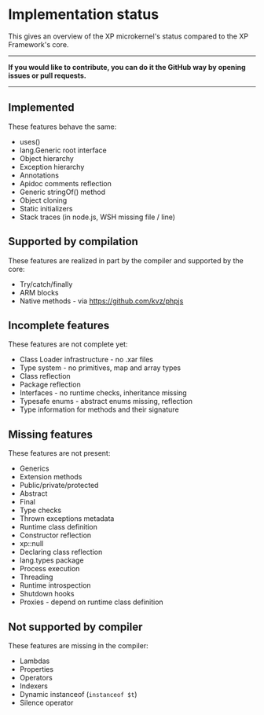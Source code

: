 Implementation status
=====================
This gives an overview of the XP microkernel's status compared to the
XP Framework's core.

* * *

**If you would like to contribute, you can do it the GitHub way by opening
issues or pull requests.**

* * *


Implemented
-----------
These features behave the same:

* uses()
* lang.Generic root interface
* Object hierarchy
* Exception hierarchy
* Annotations
* Apidoc comments reflection
* Generic stringOf() method
* Object cloning
* Static initializers
* Stack traces (in node.js, WSH missing file / line)

Supported by compilation
------------------------
These features are realized in part by the compiler and supported by the core:

* Try/catch/finally
* ARM blocks
* Native methods - via https://github.com/kvz/phpjs

Incomplete features
-------------------
These features are not complete yet:

* Class Loader infrastructure - no .xar files
* Type system - no primitives, map and array types
* Class reflection
* Package reflection
* Interfaces - no runtime checks, inheritance missing
* Typesafe enums - abstract enums missing, reflection
* Type information for methods and their signature

Missing features
----------------
These features are not present:

* Generics
* Extension methods
* Public/private/protected
* Abstract
* Final
* Type checks
* Thrown exceptions metadata
* Runtime class definition
* Constructor reflection
* xp::null
* Declaring class reflection
* lang.types package
* Process execution
* Threading
* Runtime introspection
* Shutdown hooks
* Proxies - depend on runtime class definition

Not supported by compiler
-------------------------
These features are missing in the compiler:

* Lambdas
* Properties
* Operators
* Indexers
* Dynamic instanceof (`instanceof $t`)
* Silence operator
